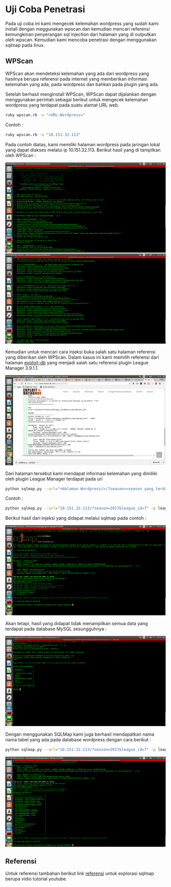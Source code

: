 # Uji Coba Penetrasi

Pada uji coba ini kami mengecek kelemahan wordpress yang sudah kami install dengan meggunakan wpscan dan kemudian mencari referensi kemungkinan penyerangan sql injection dari halaman yang di outputkan oleh wpscan. Kemudian kami mencoba penetrasi dengan menggunakan sqlmap pada linux.

## WPScan

WPScan akan mendeteksi kelemahan yang ada dari wordpress yang hasilnya berupa referensi pada internet yang memberikan informasi kelemahan yang ada, pada wordpress dan bahkan pada plugin yang ada.

Setelah berhasil menginstall WPScan, WPScan dapat dijalankan dengan menggunakan perintah sebagai berikut untuk mengecek kelemahan wordpress yang terdapat pada suatu alamat URL web.
```bash
ruby wpscan.rb -u "<URL-Wordpress>"
```
Contoh :
```bash
ruby wpscan.rb -u "10.151.32.113"
```
Pada contoh diatas, kami memiliki halaman wordpress pada jaringan lokal yang dapat diakses melalui ip 10.151.32.113. Berikut hasil yang di tampilkan oleh WPScan :

![WPScan URI 1](/Images/WPScan-URI1.png)
![WPScan URI 1](/Images/WPScan-URI2.png)

Kemudian untuk mencari cara injeksi buka salah satu halaman referensi yang diberikan oleh WPScan. Dalam kasus ini kami memilih referensi dari halaman [exploit-db](https://www.exploit-db.com/exploits/37182/) yang menjadi salah satu referensi plugin League Manager 3.9.1.1.

![Exploit DB](/Images/exploit-db.png)

Dari halaman tersebut kami mendapat informasi kelemahan yang dimiliki oleh plugin League Manager terdapat pada uri
```bash	
python sqlmap.py --url="<Halaman Wordpress/>/?season=<season yang terdaftar>&league_id=<liga yang terdaftar>" -p <parameter pembantu dalam injeksi>
```
Contoh :
```bash
python sqlmap.py --url="10.151.32.113/?season=2017&league_id=7" -p league_id --dbs
```
Berikut hasil dari injeksi yang didapat melalui sqlmap pada contoh :

![SQLMap DBS](/Images/SQLMap-DBS.png)

Akan tetapi, hasil yang didapat tidak menampilkan semua data yang terdapat pada database MySQL sesungguhnya :

![MySQL Databases](/Images/MySQL-Database.png)

Dengan menggunakan SQLMap kami juga berhasil mendapatkan nama nama tabel yang ada pada database wordpress dengan cara berikut :
```bash
python sqlmap.py --url="10.151.32.113/?season=2017&league_id=7" -p league_id -D wordpress --tables
```

![SQLMap Tables](/Images/SQLMap-Tables.png)

## Referensi

Untuk referensi tambahan berikut link [referensi](https://www.youtube.com/watch?v=F5o903DHq0U) untuk explorasi sqlmap berupa vidio tutorial youtube.